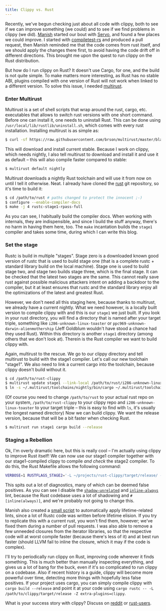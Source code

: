 ```yaml
---
title: Clippy vs. Rust
---
```


Recently, we've begun checking just about all code with clippy, both to see if we can improve something (we could) and to see if we find problems in clippy (we did). [Manish](https://manishearth.github.io) started our bout with [Servo](https://github.com/Servo/Servo), and found a few places we could improve. I started with [compiletest-rs](https://github.com/laumann/compiletest-rs) and produced a pull request, then Manish reminded me that the code comes from rust itself, and we should apply the changes there first, to avoid having the code drift off in different directions. This brought me upon the quest to run clippy on the Rust distribution.

But how do I run clippy on Rust? It doesn't use Cargo, for one, and the build is not quite simple. To make matters more interesting, as Rust has no stable ABI, plugins compiled with one version of Rust will not work when linked to a different version. To solve this issue, I needed [multirust](https://github.com/brson/multirust).

### Enter Multirust

Multirust is a set of shell scripts that wrap around the rust, cargo, etc. executables that allows to switch rust versions with one short command. Before one can install it, one needs to uninstall Rust. This can be done using `/usr/local/lib/rustlib/uninstall.sh`, which comes with every rust installation. Installing multirust is as simple as:

```sh
$ curl -sf https://raw.githubusercontent.com/brson/multirust/master/blastoff.sh | sh
```
This will download and install current stable. Because I work on clippy, which needs nightly, I also tell multirust to download and install it and use it as default – this will also compile faster compared to stable:
```sh
$ multirust default nightly
```
Multirust downloads a nightly Rust toolchain and will use it from now on until I tell it otherwise. Neat. I already have cloned the [rust](https://github.com/rust-lang/rust) git repository, so it's time to build it:
```sh
$ cd /path/to/rust # paths changed to protect the innocent ;-)
$ configure --enable-compiler-docs
$ make -j 4 rustc-stage1-rpass-full
```
As you can see, I habitually build the compiler docs. When working with internals, they are indispensible, and since I build the stuff anyway, there's no harm in having them here, too. The `make` incantation builds the `stage1` compiler and takes some time, during which I can write this blog.

### Set the stage

Rustc is build in multiple "stages". Stage zero is a downloaded known good version of rustc that is used to build stage one (that is a complete rustc + standard library build on the local machine). Stage one is used to build stage two, and stage two builds stage three, which is the final stage. It can be checked that the latest two stages are the same. This cannot really save rust against possible malicious attackers intent on adding a backdoor to the compiler, but it at least ensures that rustc and the standard library enjoy all the optimizations of the latest and greatest Rust.

However, we don't need all this staging here, because thanks to multirust, we already have a current nightly. What we need however, is a locally built version to compile clippy with and this is our `stage1` we just built. If you look in your rust directory, you will find a directory that is named after your target triple, something like `i286-unknown-linux-toaster` or `ppc969-unknown-darwin-alienmothership` (Jeff Goldblum wouldn't have stood a chance had they used Rust). Within this directory is another `stage1` directory (among others that we don't look at). Therein is the Rust compiler we want to build clippy with.

Again, multirust to the rescue. We go to our clippy directory and tell multirust to build with the stage1 compiler. Let's call our new toolchain "stage1". We also need to link a current cargo into the toolchain, because clippy doesn't build without it.

```sh
$ cd /path/to/rust-clippy
$ multirust update stage1 --link-local /path/to/rust/i286-unknown-linux-toaster/stage1
$ ln -s ~/.multirust/toolchains/nightly/bin/cargo ~/.multirust/toolchains/stage1/bin/
```
(Of course you need to change `/path/to/rust` to your actual rust repo on your system, `/path/to/rust-clippy` to your clippy repo and `i286-unknown-linux-toaster` to your target triple – this is easy to find with `ls`, it's usually the longest named directory) Now we can build clippy. We want the release version, because that will be a bit faster when checking Rust.

```sh
$ multirust run stage1 cargo build --release
```

### Staging a Rebellion

Ok, I'm overly dramatic here, but this is really cool – I'm actually using clippy to improve Rust itself! We can now use our stage1 compiler together with our stage1-compiled clippy to compile *and check* the stage2 compiler. To do this, the Rust Makefile allows the following command:

```sh
VERBOSE=1 RUSTFLAGS_STAGE2='-L ~/projects/rust-clippy/target/release/ -Z extra-plugins=clippy -A shadow-unrelated -A inline-always' RUST_BACKTRACE=1 make rustc-stage2
```

This spits out a lot of diagnostics, many of which can be deemed false positives. As you can see I disable the [`shadow-unrelated`](https://github.com/Manishearth/rust-clippy/wiki#shadow_unrelated) and [`inline-always`](https://github.com/Manishearth/rust-clippy/wiki#inline_always) lint, because the Rust codebase uses a lot of shadowing and `#[inline(always)]`, and we're probably not going to change this.

Manish also created a [small script](https://github.com/Manishearth/rust-clippy/issues/278#issuecomment-137401668) to automatically apply lifetime-related lints, since a lot of Rustc code was written before lifetime elision. If you try to replicate this with a current rust, you won't find them, however; we've fixed them during a number of pull requests. I was also able to remove a few unneeded closures from the iterator libraries, so that the respective code will at worst compile faster (because there's less of it) and at best run faster (should LLVM fail to inline the closure, which it may if the code is complex).

I'll try to periodically run clippy on Rust, improving code wherever it finds something. This is much better than manually inspecting everything, and gives us a lot of bang for the buck, even if it's so complicated to run clippy on a codebase. Also if recent history is a guide, clippy will become more powerful over time, detecting more things with hopefully less false positives. If your project uses cargo, you can simply compile clippy with `cargo build --release` and point it at your code using `cargo rustc -- -L /path/to/clippy/target/release -Z extra-plugins=clippy`.

What is your success story with clippy? Discuss on [reddit](https://reddit.com/r/rust) or [rust-users](https://users.rust-lang.org).
